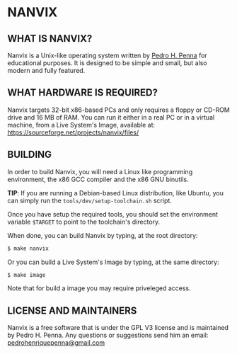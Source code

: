 # NANVIX

## WHAT IS NANVIX?

Nanvix is a Unix-like operating system written by [Pedro H. Penna](https://github.com/ppenna) for 
educational purposes. It is designed to be simple and small, but also 
modern and fully featured.
	
## WHAT HARDWARE IS REQUIRED?

Nanvix targets 32-bit x86-based PCs and only requires a floppy or 
CD-ROM drive and 16 MB of RAM. You can run it either in a real PC 
or in a virtual machine, from a Live System's Image, available 
at: https://sourceforge.net/projects/nanvix/files/
	
## BUILDING

In order to build Nanvix, you will need a Linux like programming 
environment, the x86 GCC compiler and the x86 GNU binutils.

**TIP**: If you are running a Debian-based Linux distribution, like Ubuntu, 
you can simply run the `tools/dev/setup-toolchain.sh` script.
	
Once you have setup the required tools, you should set the 
environment variable `$TARGET` to point to the toolchain's directory. 
	
When done, you can build Nanvix by typing, at the root directory:
	
```sh
$ make nanvix
```

Or you can build a Live System's Image by typing, at the same directory:

```sh
$ make image
```

Note that for build a image you may require priveleged access.

## LICENSE AND MAINTAINERS

Nanvix is a free software that is under the GPL V3 license and is 
maintained by Pedro H. Penna. Any questions or suggestions send him an 
email: <pedrohenriquepenna@gmail.com>
